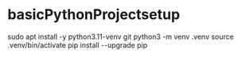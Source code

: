 # basicPythonProjectsetup


sudo apt install -y python3.11-venv git
python3 -m venv .venv
source .venv/bin/activate
pip install --upgrade pip
